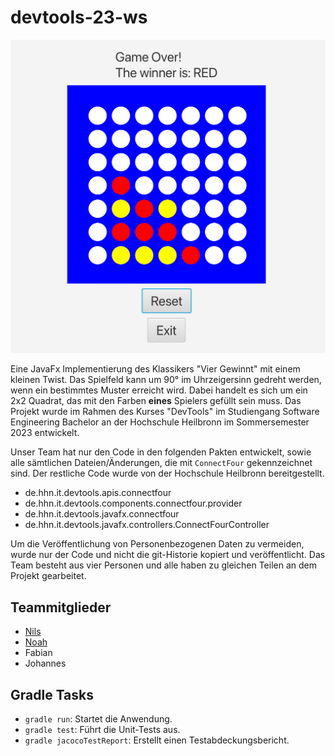 # devtools-23-ws

![connectfour](preview.png)

Eine JavaFx Implementierung des Klassikers "Vier Gewinnt" mit einem kleinen Twist.
Das Spielfeld kann um 90° im Uhrzeigersinn gedreht werden, wenn ein bestimmtes Muster erreicht wird.
Dabei handelt es sich um ein 2x2 Quadrat, das mit den Farben **eines** Spielers gefüllt sein muss.
Das Projekt wurde im Rahmen des Kurses "DevTools" im Studiengang Software Engineering Bachelor an der
Hochschule Heilbronn im Sommersemester 2023 entwickelt.

Unser Team hat nur den Code in den folgenden Pakten entwickelt, sowie alle sämtlichen Dateien/Änderungen, die
mit `ConnectFour` gekennzeichnet sind. Der restliche Code wurde von der Hochschule Heilbronn bereitgestellt.

- de.hhn.it.devtools.apis.connectfour
- de.hhn.it.devtools.components.connectfour.provider
- de.hhn.it.devtools.javafx.connectfour
- de.hhn.it.devtools.javafx.controllers.ConnectFourController

Um die Veröffentlichung von Personenbezogenen Daten zu vermeiden, wurde nur der Code und nicht die
git-Historie kopiert und veröffentlicht. Das Team besteht aus vier Personen und alle haben zu gleichen
Teilen an dem Projekt gearbeitet.

## Teammitglieder
- [Nils](https://github.com/nocheatoriginal)
- [Noah](https://github.com/mochiqt)
- Fabian
- Johannes

## Gradle Tasks

- `gradle run`: Startet die Anwendung.
- `gradle test`: Führt die Unit-Tests aus.
- `gradle jacocoTestReport`: Erstellt einen Testabdeckungsbericht.
